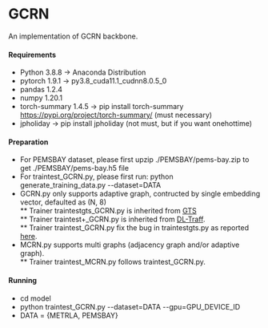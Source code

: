 # GCRN
An implementation of GCRN backbone.

#### Requirements
* Python 3.8.8 -> Anaconda Distribution
* pytorch 1.9.1 -> py3.8_cuda11.1_cudnn8.0.5_0
* pandas 1.2.4 
* numpy 1.20.1
* torch-summary 1.4.5 -> pip install torch-summary https://pypi.org/project/torch-summary/ (must necessary)
* jpholiday -> pip install jpholiday (not must, but if you want onehottime)

#### Preparation
* For PEMSBAY dataset, please first upzip ./PEMSBAY/pems-bay.zip to get ./PEMSBAY/pems-bay.h5 file
* For traintest_GCRN.py, please first run: python generate_training_data.py --dataset=DATA
* GCRN.py only supports adaptive graph, contructed by single embedding vector, defaulted as (N, 8)   
** Trainer traintestgts_GCRN.py is inherited from [GTS](https://github.com/chaoshangcs/GTS)  
** Trainer traintest+_GCRN.py is inherited from [DL-Traff](https://github.com/deepkashiwa20/DL-Traff-Graph/blob/main/workMETRLA/pred_DCRNN.py).  
** Trainer traintest_GCRN.py fix the bug in traintestgts.py as reported [here](https://github.com/deepkashiwa20/MegaCRN/issues/1#issuecomment-1445274957).  
* MCRN.py supports multi graphs (adjacency graph and/or adaptive graph).  
** Trainer traintest_MCRN.py follows traintest_GCRN.py.

#### Running
* cd model
* python traintest_GCRN.py --dataset=DATA --gpu=GPU_DEVICE_ID 
* DATA = {METRLA, PEMSBAY}
